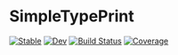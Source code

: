 # SimpleTypePrint

[![Stable](https://img.shields.io/badge/docs-stable-blue.svg)](https://MrVPlusOne.github.io/SimpleTypePrint.jl/stable)
[![Dev](https://img.shields.io/badge/docs-dev-blue.svg)](https://MrVPlusOne.github.io/SimpleTypePrint.jl/dev)
[![Build Status](https://travis-ci.com/MrVPlusOne/SimpleTypePrint.jl.svg?branch=master)](https://travis-ci.com/MrVPlusOne/SimpleTypePrint.jl)
[![Coverage](https://codecov.io/gh/MrVPlusOne/SimpleTypePrint.jl/branch/master/graph/badge.svg)](https://codecov.io/gh/MrVPlusOne/SimpleTypePrint.jl)
